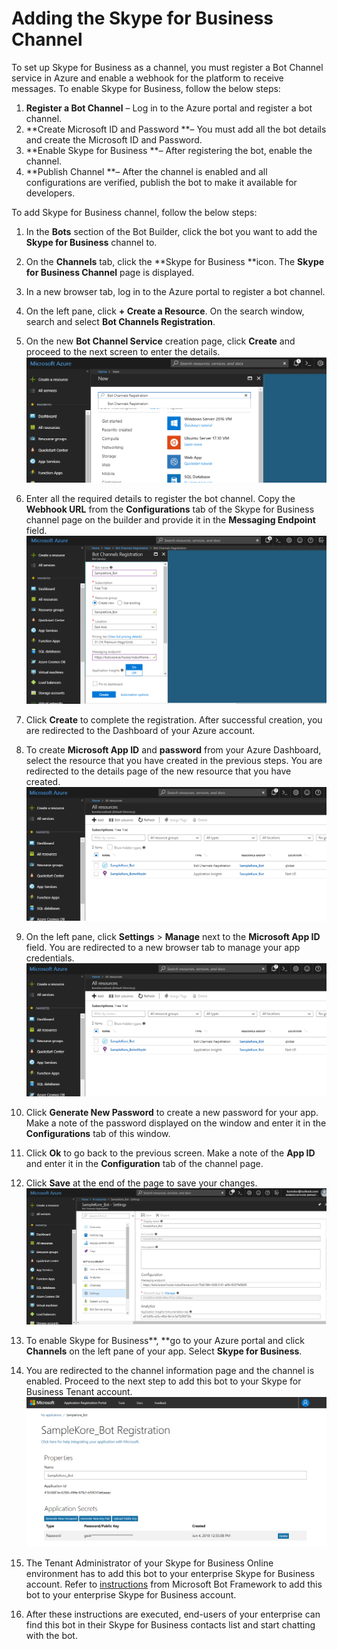 # **Adding the Skype for Business Channel**

To set up Skype for Business as a channel, you must register a Bot Channel service in Azure and enable a webhook for the platform to receive messages. To enable Skype for Business, follow the below steps:



1. **Register a Bot Channel** – Log in to the Azure portal and register a bot channel.
2. **Create Microsoft ID and Password **– You must add all the bot details and create the Microsoft ID and Password.
3. **Enable Skype for Business **– After registering the bot, enable the channel.
4. **Publish Channel **– After the channel is enabled and all configurations are verified, publish the bot to make it available for developers.

To add Skype for Business channel, follow the below steps:



1. In the **Bots** section of the Bot Builder, click the bot you want to add the **Skype for Business** channel to.
2. On the **Channels** tab, click the **Skype for Business **icon. The **Skype for Business Channel** page is displayed.
3. In a new browser tab, log in to the Azure portal to register a bot channel.
4. On the left pane, click **+ Create a Resource**. On the search window, search and select **Bot Channels Registration**.
5. On the new **Bot Channel Service** creation page, click **Create** and proceed to the next screen to enter the details.
![Bot Channel Service](./images/skype.png "Bot Channel Service")

6. Enter all the required details to register the bot channel. Copy the **Webhook URL** from the **Configurations** tab of the Skype for Business channel page on the builder and provide it in the **Messaging Endpoint** field.
![skype channel](./images/skype1.png "skype channel")

7. Click **Create** to complete the registration. After successful creation, you are redirected to the Dashboard of your Azure account.
8. To create **Microsoft App ID** and **password** from your Azure Dashboard, select the resource that you have created in the previous steps. You are redirected to the details page of the new resource that you have created.
![Microsoft App ID](./images/skype2.png "Microsoft App ID")

9. On the left pane, click **Settings** > **Manage** next to the **Microsoft App ID** field. You are redirected to a new browser tab to manage your app credentials.
![manage ID](./images/skype3.png "manage ID")

10. Click **Generate New Password** to create a new password for your app. Make a note of the password displayed on the window and enter it in the **Configurations** tab of this window.
11. Click **Ok** to go back to the previous screen. Make a note of the **App ID** and enter it in the **Configuration** tab of the channel page.
12. Click **Save** at the end of the page to save your changes.
![save configuration](./images/skype4.png "save configuration")

13. To enable Skype for Business**, **go to your Azure portal and click **Channels** on the left pane of your app. Select **Skype for Business**.
14. You are redirected to the channel information page and the channel is enabled. Proceed to the next step to add this bot to your Skype for Business Tenant account.
![skype business](./images/skype5.png "skype business")

15. The Tenant Administrator of your Skype for Business Online environment has to add this bot to your enterprise Skype for Business account. Refer to [instructions](https://skypeappregistration.azurewebsites.net/bot/370430e7-4a7f-4765-8ace-4dd8139b1866) from Microsoft Bot Framework to add this bot to your enterprise Skype for Business account.
16. After these instructions are executed, end-users of your enterprise can find this bot in their Skype for Business contacts list and start chatting with the bot.
